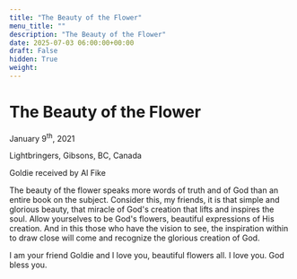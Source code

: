 ```yaml
---
title: "The Beauty of the Flower"
menu_title: ""
description: "The Beauty of the Flower"
date: 2025-07-03 06:00:00+00:00
draft: False
hidden: True
weight:
---
```

# The Beauty of the Flower

January 9<sup>th</sup>, 2021

Lightbringers, Gibsons, BC, Canada

Goldie received by Al Fike

The beauty of the flower speaks more words of truth and of God than an entire book on the subject. Consider this, my friends, it is that simple and glorious beauty, that miracle of God's creation that lifts and inspires the soul. Allow yourselves to be God's flowers, beautiful expressions of His creation. And in this those who have the vision to see, the inspiration within to draw close will come and recognize the glorious creation of God.

I am your friend Goldie and I love you, beautiful flowers all. I love you. God bless you.

